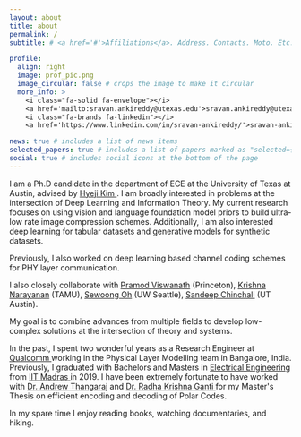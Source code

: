 ```yaml
---
layout: about
title: about
permalink: /
subtitle: # <a href='#'>Affiliations</a>. Address. Contacts. Moto. Etc.

profile:
  align: right
  image: prof_pic.png
  image_circular: false # crops the image to make it circular
  more_info: >
    <i class="fa-solid fa-envelope"></i>
    <a href='mailto:sravan.ankireddy@utexas.edu'>sravan.ankireddy@utexas.edu</a> <br>
    <i class="fa-brands fa-linkedin"></i>
    <a href='https://www.linkedin.com/in/sravan-ankireddy/'>sravan-ankireddy</a>

news: true # includes a list of news items
selected_papers: true # includes a list of papers marked as "selected={true}"
social: true # includes social icons at the bottom of the page
---
```


I am a Ph.D candidate in the department of ECE at the University of Texas at Austin, advised by <a href='http://sites.utexas.edu/hkim/'> Hyeji Kim </a>.
I am broadly interested in problems at the intersection of Deep Learning and Information Theory. My current research focuses on using vision and language foundation model priors to build ultra-low rate image compression schemes. Additionally, I am also interested deep learning for tabular datasets and generative models for synthetic datasets. 

Previously, I also worked on deep learning based channel coding schemes for PHY layer communication. 

I also closely collaborate with <a href='https://ece.princeton.edu/people/pramod-viswanath'> Pramod Viswanath</a> (Princeton), <a href='http://krishnanarayanan.wikidot.com'> Krishna Narayanan</a> (TAMU), <a href='https://homes.cs.washington.edu/~sewoong/'> Sewoong Oh</a> (UW Seattle), <a href='https://www.ece.utexas.edu/people/faculty/sandeep-chinchali'> Sandeep Chinchali</a> (UT Austin).

My goal is to combine advances from multiple fields to develop low-complex solutions at the intersection of theory and systems.

In the past, I spent two wonderful years as a Research Engineer at <a href='https://www.qualcomm.com/company/corporate-responsibility/purposeful-innovation/wireless-reach/overview'> Qualcomm </a> working in the Physical Layer Modelling team in Bangalore, India. Previously, I graduated with Bachelors and Masters in <a href='https://www.ee.iitm.ac.in/'> Electrical Engineering </a> from <a href='https://www.iitm.ac.in/'> IIT Madras </a> in 2019. I have been extremely fortunate to have worked with <a href='http://www.ee.iitm.ac.in/andrew/'> Dr. Andrew Thangaraj</a> and <a href='http://www.ee.iitm.ac.in/~rganti/'> Dr. Radha Krishna Ganti </a> for my Master's Thesis on efficient encoding and decoding of Polar Codes.

In my spare time I enjoy reading books, watching documentaries, and hiking.

                                    


<!---
(If you are interested in Efficiency in Deep Learning, let's talk!)
Put your address / P.O. box / other info right below your picture. You can also disable any of these elements by editing `profile` property of the YAML header of your `_pages/about.md`. Edit `_bibliography/papers.bib` and Jekyll will render your [publications page](/al-folio/publications/) automatically.

Link to your social media connections, too. This theme is set up to use [Font Awesome icons](https://fontawesome.com/) and [Academicons](https://jpswalsh.github.io/academicons/), like the ones below. Add your Facebook, Twitter, LinkedIn, Google Scholar, or just disable all of them.
-->

